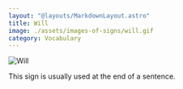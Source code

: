 ```yaml
---
layout: "@layouts/MarkdownLayout.astro"
title: Will
image: ./assets/images-of-signs/will.gif
category: Vocabulary
---
```


![Will](@signs/will.gif)

This sign is usually used at the end of a sentence.
